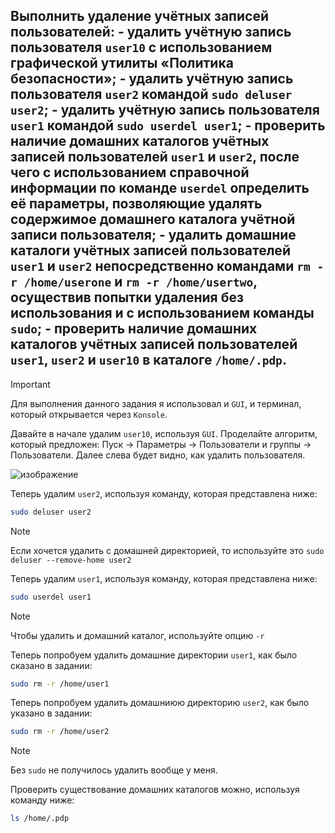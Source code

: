 ## Выполнить удаление учётных записей пользователей: - удалить учётную запись пользователя `user10` с использованием графической утилиты «Политика безопасности»; - удалить учётную запись пользователя `user2` командой `sudo deluser user2`; - удалить учётную запись пользователя `user1` командой `sudo userdel user1`; - проверить наличие домашних каталогов учётных записей пользователей `user1` и `user2`, после чего с использованием справочной информации по команде `userdel` определить её параметры, позволяющие удалять содержимое домашнего каталога учётной записи пользователя; - удалить домашние каталоги учётных записей пользователей `user1` и `user2` непосредственно командами `rm -r /home/userone` и `rm -r /home/usertwo`, осуществив попытки удаления без использования и с использованием команды `sudo`; - проверить наличие домашних каталогов учётных записей пользователей `user1`, `user2` и `user10` в каталоге `/home/.pdp`.

> [!IMPORTANT]
> Для выполнения данного задания я использовал и `GUI`, и терминал, который открывается через `Konsole`.

Давайте в начале удалим `user10`, используя `GUI`. Проделайте алгоритм, который предложен: Пуск -> Параметры -> Пользователи и группы -> Пользователи. Далее слева будет видно, как удалить пользователя. 

![изображение](https://github.com/user-attachments/assets/027c8a34-7230-43ca-9786-38973872c86d)

Теперь удалим `user2`, используя команду, которая представлена ниже:

```bash
sudo deluser user2
```

> [!NOTE]
> Если хочется удалить с домашней директорией, то используйте это `sudo deluser --remove-home user2`

Теперь удалим `user1`, используя команду, которая представлена ниже:

```bash
sudo userdel user1
```

> [!NOTE]
> Чтобы удалить и домашний каталог, используйте опцию `-r`

Теперь попробуем удалить домашние директории `user1`, как было сказано в задании: 

```bash
sudo rm -r /home/user1
```

Теперь попробуем удалить домашниюю директорию `user2`, как было указано в задании:

```bash
sudo rm -r /home/user2
```

> [!NOTE]
> Без `sudo` не получилось удалить вообще у меня.

Проверить существование домашних каталогов можно, используя команду ниже:

```bash
ls /home/.pdp
```
